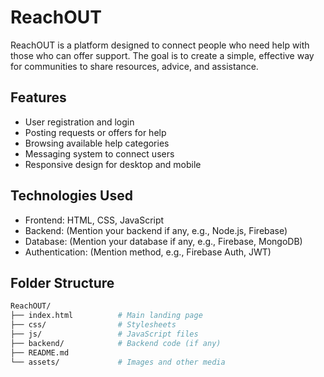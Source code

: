 # ReachOUT

ReachOUT is a platform designed to connect people who need help with those who can offer support. The goal is to create a simple, effective way for communities to share resources, advice, and assistance.

## Features

- User registration and login
- Posting requests or offers for help
- Browsing available help categories
- Messaging system to connect users
- Responsive design for desktop and mobile

## Technologies Used

- Frontend: HTML, CSS, JavaScript
- Backend: (Mention your backend if any, e.g., Node.js, Firebase)
- Database: (Mention your database if any, e.g., Firebase, MongoDB)
- Authentication: (Mention method, e.g., Firebase Auth, JWT)

## Folder Structure

```bash
ReachOUT/
├── index.html          # Main landing page
├── css/                # Stylesheets
├── js/                 # JavaScript files
├── backend/            # Backend code (if any)
├── README.md
└── assets/             # Images and other media
